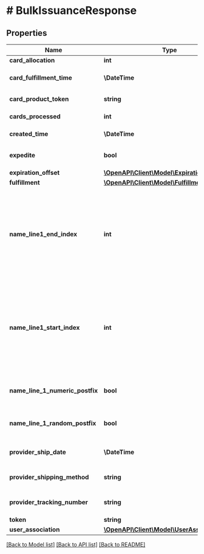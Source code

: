 # # BulkIssuanceResponse

## Properties

Name | Type | Description | Notes
------------ | ------------- | ------------- | -------------
**card_allocation** | **int** | Number of cards in the order. |
**card_fulfillment_time** | **\DateTime** | Date and time when the bulk card order was fulfilled, in UTC.  This field is included if your bulk card order has been processed. | [optional]
**card_product_token** | **string** | Specifies the card product from which the cards are created. |
**cards_processed** | **int** | Number of cards processed in the bulk card order.  This field is returned if it exists in the resource. | [optional]
**created_time** | **\DateTime** | Date and time when the resource was created, in UTC.  This field is returned if it exists in the resource. | [optional]
**expedite** | **bool** | Indicates if expedited processing of this bulk card order was requested.  This field is returned if it exists in the resource. | [optional] [default to false]
**expiration_offset** | [**\OpenAPI\Client\Model\ExpirationOffset**](ExpirationOffset.md) |  | [optional]
**fulfillment** | [**\OpenAPI\Client\Model\FulfillmentResponse**](FulfillmentResponse.md) |  |
**name_line1_end_index** | **int** | This field is included if your bulk card order has been processed.  You can use the &#x60;name_line1_start_index&#x60; and &#x60;name_line1_end_index&#x60; fields to identify the cards and users associated with the order. For example, if the start index is \&quot;1\&quot; and the end index is \&quot;3\&quot;, the card tokens are \&quot;card-1\&quot;, \&quot;card-2\&quot;, and \&quot;card-3\&quot;, and the user tokens are \&quot;user-1\&quot;, \&quot;user-2\&quot;, and \&quot;user-3\&quot;.  See &lt;&lt;/core-api/bulk-card-orders#create_bulk_card_order, Create bulk card order&gt;&gt; for more information about the automatic generation and naming of cards and users. | [optional]
**name_line1_start_index** | **int** | This field is included if your bulk card order has been processed.  You can use the &#x60;name_line1_start_index&#x60; and &#x60;name_line1_end_index&#x60; fields to identify the cards and users associated with the order. For example, if the start index is \&quot;1\&quot; and the end index is \&quot;3\&quot;, the card tokens are \&quot;card-1\&quot;, \&quot;card-2\&quot;, and \&quot;card-3\&quot;, and the user tokens are \&quot;user-1\&quot;, \&quot;user-2\&quot;, and \&quot;user-3\&quot;.  See &lt;&lt;/core-api/bulk-card-orders#create_bulk_card_order, Create bulk card order&gt;&gt; for more information about the automatic generation and naming of cards and users. | [optional]
**name_line_1_numeric_postfix** | **bool** | If set to &#x60;true&#x60;, the unique numeric postfix appended to each card&#39;s token field is also appended to the card&#39;s &#x60;fulfillment.card_personalization.text.name_line_1.value&#x60; field. | [optional] [default to false]
**name_line_1_random_postfix** | **bool** | If set to &#x60;true&#x60;, the unique random postfix appended to each card&#39;s token field is also appended to the card&#39;s &#x60;fulfillment.card_personalization.text.name_line_1.value&#x60; field.  This field is returned if it exists in the resource. | [optional] [default to false]
**provider_ship_date** | **\DateTime** | Date and time when the card provider shipped the bulk card order, in UTC.  This field is included if your bulk card order has shipped. | [optional]
**provider_shipping_method** | **string** | Shipping method used by the card provider. &#x60;United_Postal_Service&#x60;, for example.  This field is included if your bulk card order has shipped. | [optional]
**provider_tracking_number** | **string** | A tracking number is included only if your card provider is Arroweye Solutions.  This field is included if your bulk card order has shipped. | [optional]
**token** | **string** | Unique identifier of the bulk card order. |
**user_association** | [**\OpenAPI\Client\Model\UserAssociation**](UserAssociation.md) |  | [optional]

[[Back to Model list]](../../README.md#models) [[Back to API list]](../../README.md#endpoints) [[Back to README]](../../README.md)
